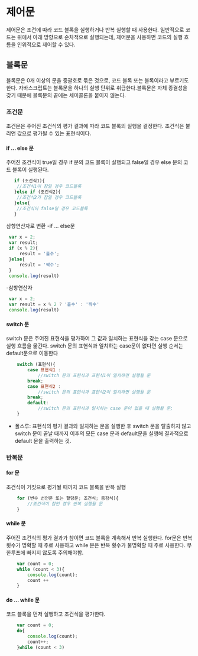 # 제어문
제어문은 조건에 따라 코드 블록을 실행하거나 반복 실행할 때 사용한다. 일반적으로 코드는 위에서 아래 방향으로 순차적으로 실행되는데, 제어문을 사용하면 코드의 실행 흐름을 인위적으로 제어할 수 있다.
## 블록문
블록문은 0개 이상의 문을 중괄호로 묶은 것으로, 코드 블록 또는 블록이라고 부르기도 한다. 자바스크립트는 블록문을 하나의 실행 단위로 취급한다.블록문은 자체 종결성을 갖기 때문에 블록문의 끝에는 세미콜론을 붙이지 않는다.
### 조건문
조건문은 주어진 조건식의 평가 결과에 따라 코드 블록의 실행을 결정한다. 조건식은 불리언 값으로 평가될 수 있는 표현식이다.
#### if ... else 문
주어진 조건식이 true일 경우 if 문의 코드 블록이 실행되고 false일 경우 else 문의 코드 블록이 실행된다.
```jsx
   if (조건식1){
    //조건식1이 참일 경우 코드블록
   }else if (조건식2){
    //조건식2가 참일 경우 코드블록
   }else{
    //조건식이 false일 경우 코드블록
   }

   ```
   삼항연산자로 변환
   -if ... else문
   ```jsx
    var x = 2;
    var result;
    if (x % 2){
        result = '홀수';
    }else{
        result = '짝수';
    }
    console.log(result)
   ```
   -삼항연산자
   ```jsx
    var x = 2;
    var result = x % 2 ? '홀수' : '짝수'
    console.log(result)
   ```

#### switch 문
switch 문은 주어진 표현식을 평가하여 그 값과 일치하는 표현식을 갖는 case 문으로 실행 흐름을 옮긴다. switch 문의 표현식과 일치하는 case문이 없다면 실행 순서는 default문으로 이동한다 
```jsx
    switch (표현식){
        case 표현식1 :
            //switch 문의 표현식과 표현식1이 일치하면 실행될 문
        break;
        case 표현식2 :
            //switch 문의 표현식과 표현식2이 일치하면 실행될 문
        break;
        default:
            //switch 문의 표현식과 일치하는 case 문이 없을 때 실행될 문;
    }
   ```
- 폴스루: 표현식의 평가 결과와 일치하는 문을 실행한 후 switch 문을 탈출하지 않고 switch 문이 끝날 때까지 이후의 모든 case 문과 default문을 실행해 결과적으로 default 문을 출력하는 것. 
### 반복문
#### for 문
조건식이 거짓으로 평가될 때까지 코드 블록을 반복 실행
```jsx
    for (변수 선언문 또는 할당문; 조건식; 증감식){
        //조건식이 참인 경우 반복 실행될 문
    }
```
#### while 문
주어진 조건식의 평가 결과가 참이면 코드 블록을 계속해서 반복 실행한다. for문은 반복 횟수가 명확할 때 주로 사용하고 while 문은 반복 횟수가 불명확할 때 주로 사용한다. 무한루프에 빠지지 않도록 주의해야함.
```jsx
    var count = 0;
    while (count < 3){
        console.log(count);
        count ++
    }
```
#### do ... while 문
코드 블록을 먼저 실행하고 조건식을 평가한다. 
```jsx
    var count = 0;
    do{
        console.log(count);
        count++;
    }while (count < 3)
```
